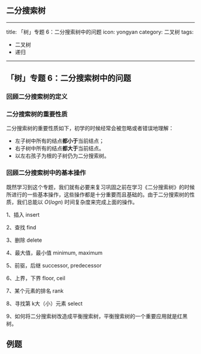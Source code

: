## 二分搜索树



---
title: 「树」专题 6：二分搜索树中的问题
icon: yongyan
category: 二叉树
tags:
  - 二叉树
  - 递归
---

## 「树」专题 6：二分搜索树中的问题

### 回顾二分搜索树的定义

### 二分搜索树的重要性质

二分搜索树的重要性质如下，初学的时候经常会被忽略或者错误地理解：
+ 左子树中所有的结点**都小于**当前结点；
+ 右子树中所有的结点**都大于**当前结点。
+ 以左右孩子为根的子树仍为二分搜索树。

### 回顾二分搜索树中的基本操作

既然学习到这个专题，我们就有必要来复习巩固之前在学习《二分搜索树》的时候所进行的一些基本操作，这些操作都是十分重要而且基础的。由于二分搜索树的性质，我们总能以 $O(logn)$ 时间复杂度来完成上面的操作。

1、插入 insert

2、查找 find

3、删除 delete

4、最大值，最小值 minimum, maximum

5、前驱，后继 successor, predecessor

6、上界，下界 floor, ceil

7、某个元素的排名 rank

8、寻找第 k大（小）元素 select

9、如何将二分搜索树改造成平衡搜索树，平衡搜索树的一个重要应用就是红黑树。

## 例题